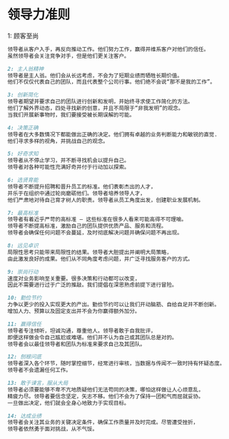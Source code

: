 # 领导力准则


1: 顾客至尚
````markdown
领导者从客户入手，再反向推动工作。他们努力工作，赢得并维系客户对他们的信任。
虽然领导者会关注竞争对手，但是他们更关注客户。
````
```markdown
2: 主人翁精神
领导者是主人翁。他们会从长远考虑，不会为了短期业绩而牺牲长期价值。
他们不仅仅代表自己的团队，而且代表整个公司行事。他们绝不会说“那不是我的工作”。
```
```markdown
3: 创新简化
领导者期望并要求自己的团队进行创新和发明，并始终寻求使工作简化的方法。
他们了解外界动态，四处寻找新的创意，并且不局限于“非我发明”的观念。
当我们开展新事物时，我们要接受被长期误解的可能。
```
```markdown
4: 决策正确
领导者在大多数情况下都能做出正确的决定。他们拥有卓越的业务判断能力和敏锐的直觉.
他们寻求多样的视角，并挑战自己的观念。
```
```markdown
5: 好奇求知
领导者从不停止学习，并不断寻找机会以提升自己。
领导者对各种可能性充满好奇并付于行动加以探索。
```
```markdown
6: 选贤育能
领导者不断提升招聘和晋升员工的标准。他们表彰杰出的人才，
并乐于在组织中通过轮岗磨砺他们。领导者培养领导人才，
他们严肃地对待自己育才树人的职责。领导者从员工角度出发，创建职业发展机制。
```
```markdown
7: 最高标准
领导者有着近乎严苛的高标准 — 这些标准在很多人看来可能高得不可理喻。
领导者不断提高标准，激励自己的团队提供优质产品、服务和流程。
领导者会确保任何问题不会蔓延，及时彻底解决问题并确保问题不再出现。
```
```markdown
8: 远见卓识
局限性思考只能带来局限性的结果。领导者大胆提出并阐明大局策略，
由此激发良好的成果。他们从不同角度考虑问题，并广泛寻找服务客户的方式。
```
```markdown
9: 崇尚行动
速度对业务影响至关重要。很多决策和行动都可以改变，
因此不需要进行过于广泛的推敲。我们提倡在深思熟虑前提下进行冒险。
```
```markdown
10: 勤俭节约
力争以更少的投入实现更大的产出。勤俭节约可以让我们开动脑筋、自给自足并不断创新。
增加人力、预算以及固定支出并不会为你赢得额外加分。
```
```markdown
11: 赢得信任
​领导者专注倾听，坦诚沟通，尊重他人。领导者敢于自我批评，
即便这样做会令自己尴尬或难堪。他们并不认为自己或其团队总是对的。
领导者会以最佳领导者和团队为标准来要求自己及其团队。
```
````markdown
12: 刨根问底
​领导者深入各个环节，随时掌控细节，经常进行审核，当数据与传闻不一致时持有怀疑态度。
领导者不会遗漏任何工作。
````
```markdown
13: 敢于谏言，服从大局
​领导者必须要能够不卑不亢地质疑他们无法苟同的决策，哪怕这样做让人心烦意乱，
精疲力尽。领导者要信念坚定，矢志不移。他们不会为了保持一团和气而屈就妥协。
一旦做出决定，他们就会全身心地致力于实现目标。
```
```markdown
14: 达成业绩
​领导者会关注其业务的关键决定条件，确保工作质量并及时完成。尽管遭受挫折，
领导者依然勇于面对挑战，从不气馁。
```
